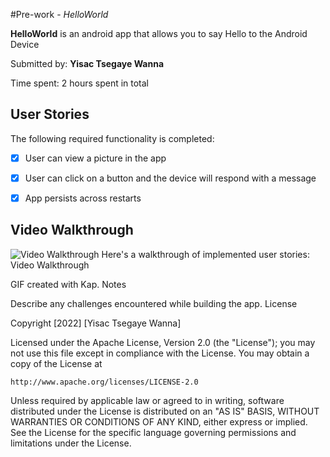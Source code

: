 #Pre-work - *HelloWorld*

**HelloWorld** is an android app that allows you to say Hello to the Android Device

Submitted by: **Yisac Tsegaye Wanna**

Time spent: 2 hours spent in total
## User Stories

The following required functionality is completed:

* [x] User can view a picture in the app
* [x] User can click on a button and the device will respond with a message
* [x] App persists across restarts





## Video Walkthrough
<img src='Walkthrough.gif' title='Video Walkthrough' Width='' alt='Video Walkthrough' />
Here's a walkthrough of implemented user stories:
Video Walkthrough

GIF created with Kap.
Notes

Describe any challenges encountered while building the app.
License

Copyright [2022] [Yisac Tsegaye Wanna]

Licensed under the Apache License, Version 2.0 (the "License");
you may not use this file except in compliance with the License.
You may obtain a copy of the License at

    http://www.apache.org/licenses/LICENSE-2.0

Unless required by applicable law or agreed to in writing, software
distributed under the License is distributed on an "AS IS" BASIS,
WITHOUT WARRANTIES OR CONDITIONS OF ANY KIND, either express or implied.
See the License for the specific language governing permissions and
limitations under the License.
